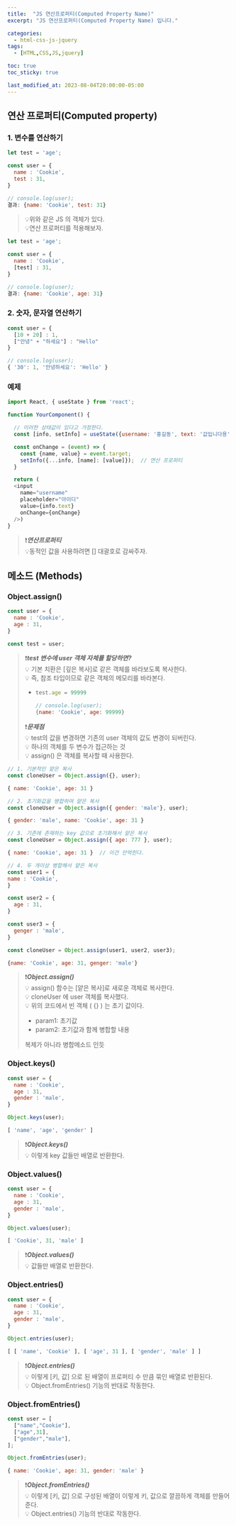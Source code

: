 ```yaml
---
title:  "JS 연산프로퍼티(Computed Property Name)"
excerpt: "JS 연산프로퍼티(Computed Property Name) 입니다."

categories:
  - html-css-js-jquery
tags:
  - [HTML,CSS,JS,jquery]

toc: true
toc_sticky: true

last_modified_at: 2023-08-04T20:00:00-05:00
---
```


## 연산 프로퍼티(Computed property)
### 1. 변수를 연산하기
```js
let test = 'age';

const user = {
  name : 'Cookie',
  test : 31,
}

```
```js
// console.log(user);
결과: {name: 'Cookie', test: 31}

```
> 💡위와 같은 JS 의 객체가 있다.  
> 💡연산 프로퍼티를 적용해보자.
  
```js
let test = 'age';

const user = {
  name : 'Cookie',
  [test] : 31,
}

```
```js
// console.log(user);
결과: {name: 'Cookie', age: 31}

```

### 2. 숫자, 문자열 연산하기

```js
const user = {
  [10 + 20] : 1,
  ["안녕" + "하세요"] : "Hello"
}

```
```js
// console.log(user);
{ '30': 1, '안녕하세요': 'Hello' }

```

### 예제
```js
import React, { useState } from 'react';

function YourComponent() {

  // 이러한 상태값이 있다고 가정한다.
  const [info, setInfo] = useState({username: '홍길동', text: '값입니다용'})

  const onChange = (event) => {
    const {name, value} = event.target;
    setInfo({...info, [name]: [value]});  // 연산 프로퍼티
  }

  return (
  <input
    name="username"
    placeholder="아이디"
    value={info.text}
    onChange={onChange}
  />)
}

```

> ❗***연산프로퍼티***  
> 💡동적인 값을 사용하려면 [] 대괄호로 감싸주자.  


## 메소드 (Methods)
### Object.assign()
```js
const user = {
  name : 'Cookie',
  age : 31,
}

const test = user;

```
  
> ❗***test 변수에 user 객체 자체를 할당하면?***  
> 💡 기본 치환은 [깊은 복사]로 같은 객체를 바라보도록 복사한다.  
> 💡 즉, 참조 타입이므로 같은 객체의 메모리를 바라본다.  
> - ```js
>   test.age = 99999
>
>   // console.log(user);
>   {name: 'Cookie', age: 99999}
>   ```
>   
> ❗***문제점***  
> 💡 test의 값을 변경하면 기존의 user 객체의 값도 변경이 되버린다.  
> 💡 하나의 객체를 두 변수가 접근하는 것  
> 💡 assign() 은 객체를 복사할 때 사용한다.  

```js
// 1. 기본적인 얕은 복사
const cloneUser = Object.assign({}, user);  

```
```js
{ name: 'Cookie', age: 31 }
```
```js
// 2. 초기화값을 병합하여 얕은 복사
const cloneUser = Object.assign({ gender: 'male'}, user);

```
```js
{ gender: 'male', name: 'Cookie', age: 31 }
```
```js
// 3. 기존에 존재하는 key 값으로 초기화해서 얕은 복사
const cloneUser = Object.assign({ age: 777 }, user);

```
```js
{ name: 'Cookie', age: 31 }  // 이건 안먹힌다.
```
```js
// 4. 두 개이상 병합해서 얕은 복사
const user1 = {
name : 'Cookie',
}

const user2 = {
  age : 31,
}

const user3 = {
  genger : 'male',
}

const cloneUser = Object.assign(user1, user2, user3);

```
```js
{name: 'Cookie', age: 31, genger: 'male'}
```


> ❗***Object.assign()***  
> 💡 assign() 함수는 [얕은 복사]로 새로운 객체로 복사한다.  
> 💡 cloneUser 에 user 객체를 복사했다.  
> 💡 위의 코드에서 빈 객체 ( {} ) 는 초기 값이다.  
> - param1: 초기값  
> - param2: 초기값과 함께 병합할 내용  
>   
> 복제가 아니라 병합메소드 인듯  


### Object.keys()
```js
const user = {
  name : 'Cookie',
  age : 31,
  gender : 'male',
}

Object.keys(user);

```
```js
[ 'name', 'age', 'gender' ]
```
  
> ❗***Object.keys()***  
> 💡 이렇게 key 값들만 배열로 반환한다.  


### Object.values()  
```js
const user = {
  name : 'Cookie',
  age : 31,
  gender : 'male',
}

Object.values(user);

```
```js
[ 'Cookie', 31, 'male' ]
```
  
> ❗***Object.values()***  
> 💡 값들만 배열로 반환한다.  


### Object.entries()
```js
const user = {
  name : 'Cookie',
  age : 31,
  gender : 'male',
}

Object.entries(user);

```
```js
[ [ 'name', 'Cookie' ], [ 'age', 31 ], [ 'gender', 'male' ] ]
```
  
> ❗***Object.entries()***  
> 💡 이렇게 [키, 값] 으로 된 배열이 프로퍼티 수 만큼 묶인 배열로 반환된다.  
> 💡 Object.fromEntries() 기능의 반대로 작동한다.  

### Object.fromEntries()
```js
const user = [
  ["name","Cookie"],
  ["age",31],
  ["gender","male"],
];

Object.fromEntries(user);

```
```js
{ name: 'Cookie', age: 31, gender: 'male' }
```
  
> ❗***Object.fromEntries()***  
> 💡 이렇게 [키, 값] 으로 구성된 배열이 이렇게 키, 값으로 깔끔하게 객체를 만들어 준다.  
> 💡 Object.entries() 기능의 반대로 작동한다.  



